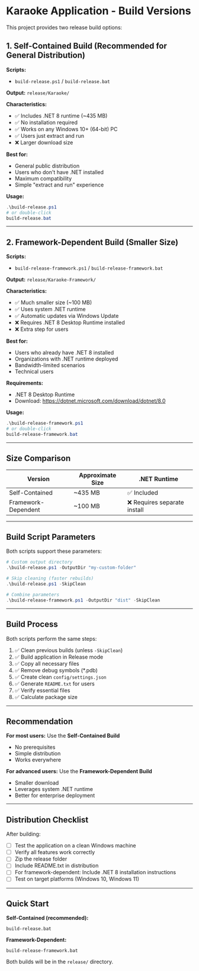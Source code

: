 # Karaoke Application - Build Versions

This project provides two release build options:

## 1. Self-Contained Build (Recommended for General Distribution)

**Scripts:**
- `build-release.ps1` / `build-release.bat`

**Output:** `release/Karaoke/`

**Characteristics:**
- ✅ Includes .NET 8 runtime (~435 MB)
- ✅ No installation required
- ✅ Works on any Windows 10+ (64-bit) PC
- ✅ Users just extract and run
- ❌ Larger download size

**Best for:**
- General public distribution
- Users who don't have .NET installed
- Maximum compatibility
- Simple "extract and run" experience

**Usage:**
```powershell
.\build-release.ps1
# or double-click
build-release.bat
```

---

## 2. Framework-Dependent Build (Smaller Size)

**Scripts:**
- `build-release-framework.ps1` / `build-release-framework.bat`

**Output:** `release/Karaoke-Framework/`

**Characteristics:**
- ✅ Much smaller size (~100 MB)
- ✅ Uses system .NET runtime
- ✅ Automatic updates via Windows Update
- ❌ Requires .NET 8 Desktop Runtime installed
- ❌ Extra step for users

**Best for:**
- Users who already have .NET 8 installed
- Organizations with .NET runtime deployed
- Bandwidth-limited scenarios
- Technical users

**Requirements:**
- .NET 8 Desktop Runtime
- Download: https://dotnet.microsoft.com/download/dotnet/8.0

**Usage:**
```powershell
.\build-release-framework.ps1
# or double-click
build-release-framework.bat
```

---

## Size Comparison

| Version | Approximate Size | .NET Runtime |
|---------|-----------------|--------------|
| Self-Contained | ~435 MB | ✅ Included |
| Framework-Dependent | ~100 MB | ❌ Requires separate install |

---

## Build Script Parameters

Both scripts support these parameters:

```powershell
# Custom output directory
.\build-release.ps1 -OutputDir "my-custom-folder"

# Skip cleaning (faster rebuilds)
.\build-release.ps1 -SkipClean

# Combine parameters
.\build-release-framework.ps1 -OutputDir "dist" -SkipClean
```

---

## Build Process

Both scripts perform the same steps:

1. ✅ Clean previous builds (unless `-SkipClean`)
2. ✅ Build application in Release mode
3. ✅ Copy all necessary files
4. ✅ Remove debug symbols (*.pdb)
5. ✅ Create clean `config/settings.json`
6. ✅ Generate `README.txt` for users
7. ✅ Verify essential files
8. ✅ Calculate package size

---

## Recommendation

**For most users:** Use the **Self-Contained Build**
- No prerequisites
- Simple distribution
- Works everywhere

**For advanced users:** Use the **Framework-Dependent Build**
- Smaller download
- Leverages system .NET runtime
- Better for enterprise deployment

---

## Distribution Checklist

After building:

- [ ] Test the application on a clean Windows machine
- [ ] Verify all features work correctly
- [ ] Zip the release folder
- [ ] Include README.txt in distribution
- [ ] For framework-dependent: Include .NET 8 installation instructions
- [ ] Test on target platforms (Windows 10, Windows 11)

---

## Quick Start

**Self-Contained (recommended):**
```batch
build-release.bat
```

**Framework-Dependent:**
```batch
build-release-framework.bat
```

Both builds will be in the `release/` directory.
